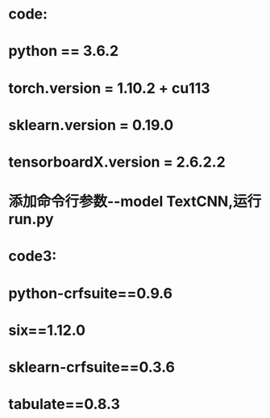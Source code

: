 # code:
# python == 3.6.2
# torch.__version__ = 1.10.2 + cu113
# sklearn.__version__ = 0.19.0
# tensorboardX.__version__ = 2.6.2.2
# 添加命令行参数--model TextCNN,运行run.py

# code3:
# python-crfsuite==0.9.6
# six==1.12.0
# sklearn-crfsuite==0.3.6
# tabulate==0.8.3
